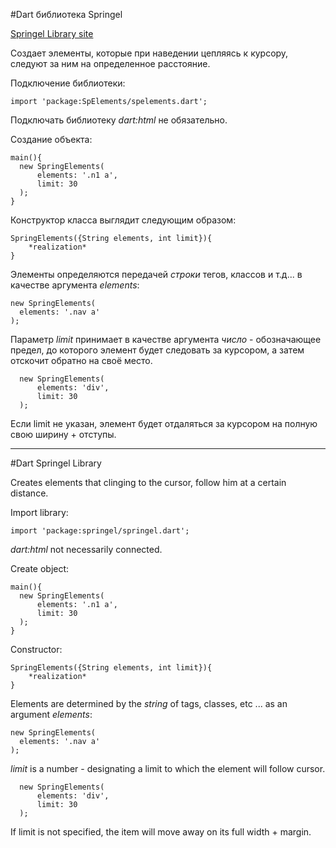 #Dart библиотека Springel

[Springel Library site](http://rasarts.github.io/Springel/)

Создает элементы, которые при наведении цепляясь к курсору, следуют за ним на определенное расстояние.

Подключение библиотеки:

```
import 'package:SpElements/spelements.dart';
```
Подключать библиотеку *dart:html* не обязательно.


Создание объекта:

```
main(){
  new SpringElements(
      elements: '.n1 a',
      limit: 30
  );
}
```

Конструктор класса выглядит следующим образом:

```
SpringElements({String elements, int limit}){
    *realization*
}
```

Элементы определяются передачей *строки* тегов, классов и т.д... в качестве аргумента *elements*:

```
new SpringElements(
  elements: '.nav a'
);
```

Параметр *limit* принимает в качестве аргумента *число* - обозначающее предел, до которого элемент будет следовать за курсором, а затем отскочит обратно на своё место.

```
  new SpringElements(
      elements: 'div',
      limit: 30
  );
```

Если limit не указан, элемент будет отдаляться за курсором на полную свою ширину + отступы.


---

#Dart Springel Library

Creates elements that clinging to the cursor, follow him at a certain distance.

Import library:

```
import 'package:springel/springel.dart';
```

*dart:html* not necessarily connected.


Create object:

```
main(){
  new SpringElements(
      elements: '.n1 a',
      limit: 30
  );
}
```

Constructor:

```
SpringElements({String elements, int limit}){
    *realization*
}
```

Elements are determined by the *string* of tags, classes, etc ... as an argument *elements*:

```
new SpringElements(
  elements: '.nav a'
);
```

*limit* is a number - designating a limit to which the element will follow cursor.

```
  new SpringElements(
      elements: 'div',
      limit: 30
  );
```

If limit is not specified, the item will move away on its full width + margin.